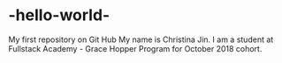 # -hello-world-
My first repository on Git Hub
My name is Christina Jin. I am a student at Fullstack Academy - Grace Hopper Program for October 2018 cohort.
